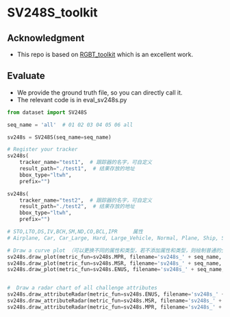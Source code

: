 # SV248S_toolkit

## Acknowledgment
- This repo is based on [RGBT_toolkit](https://github.com/opacity-black/RGBT_toolkit) which is an excellent work.


## Evaluate
- We provide the ground truth file, so you can directly call it.
- The relevant code is in eval_sv248s.py

```python
from dataset import SV248S

seq_name = 'all'  # 01 02 03 04 05 06 all

sv248s = SV248S(seq_name=seq_name)

# Register your tracker
sv248s(
    tracker_name="test1",  # 跟踪器的名字，可自定义
    result_path="./test1",  # 结果存放的地址
    bbox_type="ltwh",
    prefix="")

sv248s(
    tracker_name="test2",  # 跟踪器的名字，可自定义
    result_path="./test2",  # 结果存放的地址
    bbox_type="ltwh",
    prefix="")

# STO,LTO,DS,IV,BCH,SM,ND,CO,BCL,IPR     属性
# Airplane, Car, Car_Large, Hard, Large_Vehicle, Normal, Plane, Ship, Simple, Vehicle 类型

# Draw a curve plot （可以更换不同的属性和类型，若不添加属性和类型，则绘制普通的分数图)
sv248s.draw_plot(metric_fun=sv248s.MPR, filename='sv248s_' + seq_name, seqs=sv248s.Hard)
sv248s.draw_plot(metric_fun=sv248s.MSR, filename='sv248s_' + seq_name, seqs=sv248s.Hard)
sv248s.draw_plot(metric_fun=sv248s.ENUS, filename='sv248s_' + seq_name, seqs=sv248s.Hard)


#  Draw a radar chart of all challenge attributes
sv248s.draw_attributeRadar(metric_fun=sv248s.ENUS, filename='sv248s_' + seq_name)
sv248s.draw_attributeRadar(metric_fun=sv248s.MSR, filename='sv248s_' + seq_name)
sv248s.draw_attributeRadar(metric_fun=sv248s.MPR, filename='sv248s_' + seq_name)
```
